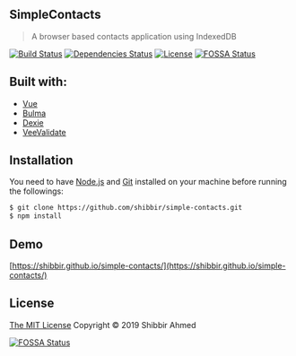 ## SimpleContacts

> A browser based contacts application using IndexedDB

[![Build Status](https://travis-ci.org/shibbir/simple-contacts.svg?branch=master)](https://travis-ci.org/shibbir/simple-contacts)
[![Dependencies Status](https://david-dm.org/shibbir/simple-contacts/status.svg)](https://david-dm.org/shibbir/simple-contacts)
[![License](https://img.shields.io/badge/license-MIT-blue.svg)](http://opensource.org/licenses/MIT)
[![FOSSA Status](https://app.fossa.io/api/projects/git%2Bgithub.com%2Fshibbir%2Fsimple-contacts.svg?type=shield)](https://app.fossa.io/projects/git%2Bgithub.com%2Fshibbir%2Fsimple-contacts?ref=badge_shield)

## Built with:

* [Vue](https://vuejs.org/)
* [Bulma](https://bulma.io/)
* [Dexie](https://dexie.org/)
* [VeeValidate](https://baianat.github.io/vee-validate/)

## Installation

You need to have [Node.js](https://nodejs.org/en/) and [Git](https://git-scm.com/) installed on your machine before running the followings:

```bash
$ git clone https://github.com/shibbir/simple-contacts.git
$ npm install
```

## Demo
[https://shibbir.github.io/simple-contacts/](https://shibbir.github.io/simple-contacts/)

## License
<a href="https://opensource.org/licenses/MIT">The MIT License</a> Copyright &copy; 2019 Shibbir Ahmed


[![FOSSA Status](https://app.fossa.io/api/projects/git%2Bgithub.com%2Fshibbir%2Fsimple-contacts.svg?type=large)](https://app.fossa.io/projects/git%2Bgithub.com%2Fshibbir%2Fsimple-contacts?ref=badge_large)